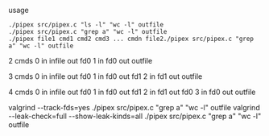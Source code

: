 usage

```
./pipex src/pipex.c "ls -l" "wc -l" outfile
./pipex src/pipex.c "grep a" "wc -l" outfile
./pipex file1 cmd1 cmd2 cmd3 ... cmdn file2./pipex src/pipex.c "grep a" "wc -l" outfile
```

2 cmds
0
    in infile
    out fd0
1
    in fd0
    out outfile

3 cmds
0
    in infile
    out fd0
1
    in fd0
    out fd1
2
    in fd1
    out outfile

4 cmds
0
    in infile
    out fd0
1
    in fd0
    out fd1
2
    in fd1
    out fd0
3
    in fd0
    out outfile


valgrind --track-fds=yes ./pipex src/pipex.c "grep a" "wc -l" outfile
valgrind --leak-check=full --show-leak-kinds=all ./pipex src/pipex.c "grep a" "wc -l" outfile